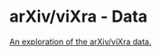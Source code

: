# arXiv/viXra - Data

[An exploration of the arXiv/viXra data.](https://garrettgoon.com/arxiv-vixra-data/)
